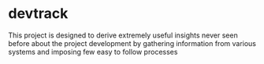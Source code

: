 # devtrack

This project is designed to derive extremely useful insights never seen before about the project development by gathering information from various systems and imposing few easy to follow processes
